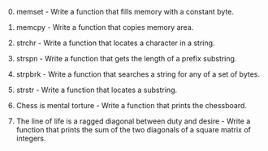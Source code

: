 0. memset - Write a function that fills memory with a constant byte.

1. memcpy - Write a function that copies memory area.

2. strchr - Write a function that locates a character in a string.

3. strspn - Write a function that gets the length of a prefix substring.

4. strpbrk - Write a function that searches a string for any of a set of bytes.

5. strstr - Write a function that locates a substring.

6. Chess is mental torture - Write a function that prints the chessboard.

7. The line of life is a ragged diagonal between duty and desire - Write a function that prints the sum of the two diagonals of a square matrix of integers.


